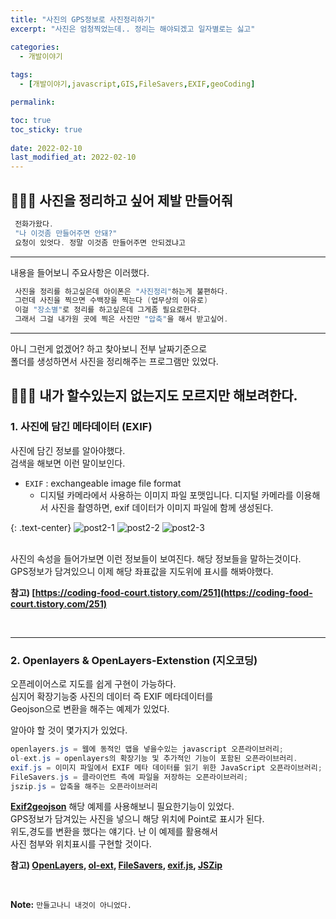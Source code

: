 ```yaml
---
title: "사진의 GPS정보로 사진정리하기"
excerpt: "사진은 엄청찍었는데.. 정리는 해야되겠고 일자별로는 싫고"

categories:
  - 개발이야기
  
tags:
  - [개발이야기,javascript,GIS,FileSavers,EXIF,geoCoding]

permalink: 

toc: true
toc_sticky: true
 
date: 2022-02-10
last_modified_at: 2022-02-10
---
```


## 🤷🏻‍♀️ 사진을 정리하고 싶어 제발 만들어줘

```java
 전화가왔다. 
 "나 이것좀 만들어주면 안돼?" 
 요청이 있엇다. 정말 이것좀 만들어주면 안되겠냐고 
```

---

 내용을 들어보니 주요사항은 이러했다. <br>

```java
 사진을 정리를 하고싶은데 아이폰은 "사진정리"하는게 불편하다.
 그런데 사진을 찍으면 수백장을 찍는다 (업무상의 이유로)
 이걸 "장소별"로 정리를 하고싶은데 그게좀 필요로한다.
 그래서 그걸 내가원 곳에 찍은 사진만 "압축"을 해서 받고싶어.
```

---

 아니 그런게 없겠어? 하고 찾아보니 전부 날짜기준으로 <br>
 폴더를 생성하면서 사진을 정리해주는 프로그램만 있었다. <br>


## 🕵🏽‍♂️ 내가 할수있는지 없는지도 모르지만 해보려한다. 


### 1. 사진에 담긴 메타데이터 (EXIF)

사진에 담긴 정보를 알아야했다.<br>
검색을 해보면 이런 말이보인다. <br>

- `EXIF` :  exchangeable image file format
  - 디지털 카메라에서 사용하는 이미지 파일 포맷입니다. 디지털 카메라를 이용해서 사진을 촬영하면, exif 데이터가 이미지 파일에 함께 생성된다.


{: .text-center}
![post2-1](https://user-images.githubusercontent.com/57971757/153342716-62fc2bd1-4ac7-4c98-afcf-582bd4d8240f.jpg)
![post2-2](https://user-images.githubusercontent.com/57971757/153342738-6c488e0f-3451-4d81-93b8-27dc6c81690f.jpg)
![post2-3](https://user-images.githubusercontent.com/57971757/153342744-11e44cb1-d397-449c-8acf-eed083a65eb3.jpg)

<br>
사진의 속성을 들어가보면 이런 정보들이 보여진다. 
해당 정보들을 말하는것이다. <br>
GPS정보가 담겨있으니 이제 해당 좌표값을 지도위에 표시를 해봐야했다.
<br>


**참고) [https://coding-food-court.tistory.com/251](https://coding-food-court.tistory.com/251)**

<br>

---

### 2. Openlayers & OpenLayers-Extenstion (지오코딩)

오픈레이어스로 지도를 쉽게 구현이 가능하다.<br>
심지어 확장기능중 사진의 데이터 즉 EXIF 메타데이터를<br>
Geojson으로 변환을 해주는 예제가 있었다.<br>

알아야 할 것이 몇가지가 있었다.

```java
openlayers.js = 웹에 동적인 맵을 넣을수있는 javascript 오픈라이브러리;
ol-ext.js = openlayers의 확장기능 및 추가적인 기능이 포함된 오픈라이브러리.
exif.js = 이미지 파일에서 EXIF 메타 데이터를 읽기 위한 JavaScript 오픈라이브러리;
FileSavers.js = 클라이언트 측에 파일을 저장하는 오픈라이브러리;
jszip.js = 압축을 해주는 오픈라이브러리
```

**[Exif2geojson](https://viglino.github.io/ol-ext/examples/misc/exif2geojson.html)** 해당 예제를 사용해보니 필요한기능이 있었다.<br>
GPS정보가 담겨있는 사진을 넣으니 해당 위치에 Point로 표시가 된다.<br>
위도,경도를 변환을 했다는 얘기다. 난 이 예제를 활용해서 <br>
사진 첨부와 위치표시를 구현할 것이다.<br>


**참고) [OpenLayers](https://openlayers.org/), [ol-ext](https://viglino.github.io/ol-ext/), [FileSavers](https://github.com/eligrey/FileSaver.js), [exif.js](https://github.com/exif-js/exif-js), [JSZip](https://github.com/Stuk/jszip)**

<br>



**Note:** `만들고나니 내것이 아니었다.` 